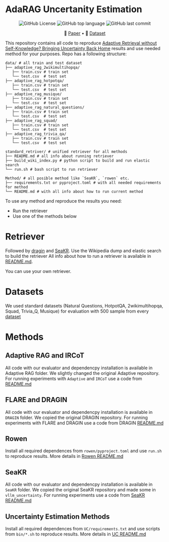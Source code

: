# AdaRAG Uncertanity Estimation
<p align="center">
   <img alt="GitHub License" src="https://img.shields.io/github/license/s-nlp/AdaRAGUE">
   <img alt="GitHub top language" src="https://img.shields.io/github/languages/top/s-nlp/AdaRAGUE">
   <img alt="GitHub last commit" src="https://img.shields.io/github/last-commit/s-nlp/AdaRAGUE">
</p>

<p align="center">
📃 <a href="https://arxiv.org/abs/2501.12835" target="_self">Paper</a> • 🤗 <a href="/data/" target="_self">Dataset</a>  
</p>

This repository contains all code to reproduce [Adaptive Retrieval without Self-Knowledge? Bringing Uncertainty Back Home](https://arxiv.org/abs/2501.12835) results and use needed method for your purposes. Repo has a following structure:

```plain
data/ # all train and test dataset
├── adaptive_rag_2wikimultihopqa/
   ├── train.csv # train set
   └── test.csv  # test set
├── adaptive_rag_hotpotqa/
   ├── train.csv # train set
   └── test.csv  # test set
├── adaptive_rag_musique/
   ├── train.csv # train set
   └── test.csv  # test set
├── adaptive_rag_natural_questions/
   ├── train.csv # train set
   └── test.csv  # test set
├── adaptive_rag_squad/
   ├── train.csv # train set
   └── test.csv  # test set
├── adaptive_rag_trivia_qa/
   ├── train.csv # train set
   └── test.csv  # test set

standard_retriver/ # unified retriever for all methods
├── README.md # all info about running retriever
├── build_wiki_index.py # python script to build and run elastic search
└── run.sh # bash script to run retriever

Method/ # all posible method like `SeaKR`, `rowen` etc.
├── requirements.txt or pyproject.toml # with all needed requirements for method
└── README.md # with all info about how to run current method
```

To use any method and reproduce the results you need:
* Run the retriever
* Use one of the methods below

# Retriever
Followed by [dragin](https://github.com/oneal2000/DRAGIN) and [SeaKR](https://github.com/THU-KEG/SeaKR). Use the Wikipedia dump and elastic search to build the retriever
All info about how to run a retriever is available in [README.md](./standard_retriever/README.md).

You can use your own retriever.

# Datasets

We used standard datasets (Natural Questions, HotpotQA, 2wikimultihopqa, Squad, Trivia_Q, Musique) for evaluation with 500 sample from every [dataset](./data/)

# Methods

## Adaptive RAG and IRCoT

All code with our evaluator and dependencpy installation is available in Adaptive RAG folder. We slightly changed the original Adaptive repository. For running experiments with `Adaptive` and `IRCoT` use a code from [README.md](./Adaptive_Rag/README.md)

## FLARE and DRAGIN

All code with our evaluator and dependencpy installation is available in `DRAGIN` folder. We copied the original DRAGIN repository. For running experiments with FLARE and DRAGIN use a code from DRAGIN [README.md](./dragin/README.md)

## Rowen

Install all required dependences from `rowen/pyproject.toml` and use `run.sh` to reproduce results. More details in [Rowen README.md](./rowen/README.md)

## SeaKR

All code with our evaluator and dependencpy installation is available in `SeaKR` folder. We copied the original SeaKR repository and made some in `vllm_uncertainty`. For running experiments use a code from [SeaKR README.md](./SeaKR/README.md)

## Uncertainty Estimation Methods

Install all required dependences from `UC/requirements.txt` and use scripts from `bin/*.sh` to reproduce results. More details in [UC README.md](./UC/README.md)
